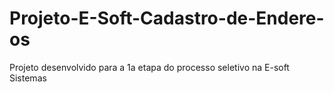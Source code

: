 # Projeto-E-Soft-Cadastro-de-Endere-os
Projeto desenvolvido para a 1a etapa do processo seletivo na E-soft Sistemas
